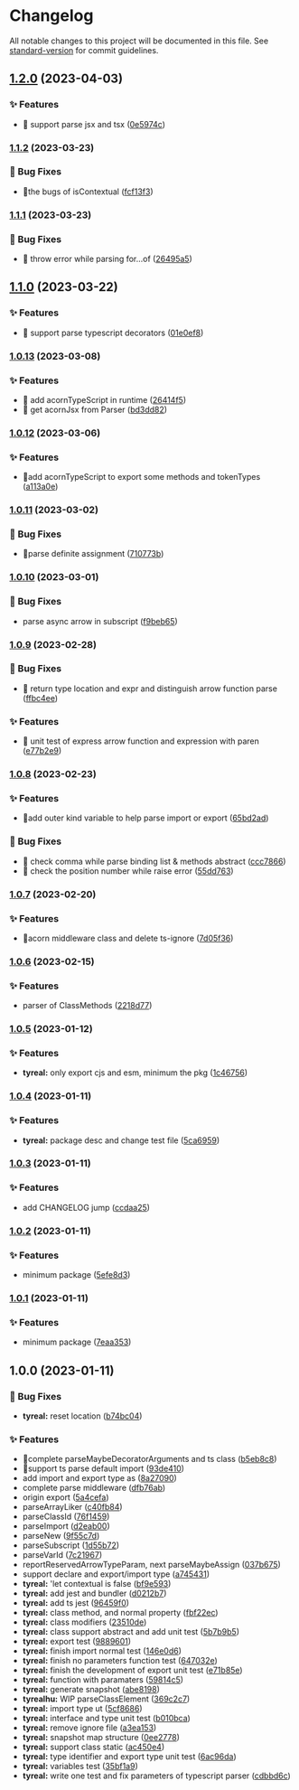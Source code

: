 # Changelog

All notable changes to this project will be documented in this file. See [standard-version](https://github.com/conventional-changelog/standard-version) for commit guidelines.

## [1.2.0](https://github.com/TyrealHu/acorn-typescript/compare/v1.1.2...v1.2.0) (2023-04-03)


### ✨ Features

* 🚀 support parse jsx and tsx ([0e5974c](https://github.com/TyrealHu/acorn-typescript/commit/0e5974ce0505cb56422d6d6db1e76652c17415bc))

### [1.1.2](https://github.com/TyrealHu/acorn-typescript/compare/v1.1.1...v1.1.2) (2023-03-23)


### 🐛 Bug Fixes

* 🐛the bugs of isContextual ([fcf13f3](https://github.com/TyrealHu/acorn-typescript/commit/fcf13f3634788055d1ef02cfd7aff4c6a7ce7e4d))

### [1.1.1](https://github.com/TyrealHu/acorn-typescript/compare/v1.1.0...v1.1.1) (2023-03-23)


### 🐛 Bug Fixes

* 🐛 throw error while parsing for...of ([26495a5](https://github.com/TyrealHu/acorn-typescript/commit/26495a56b346278ea12c6db13fab5f92e0981392))

## [1.1.0](https://github.com/TyrealHu/acorn-typescript/compare/v1.0.13...v1.1.0) (2023-03-22)


### ✨ Features

* 🚀 support parse typescript decorators ([01e0ef8](https://github.com/TyrealHu/acorn-typescript/commit/01e0ef878b34080f6aac867c80e3dcff6b2f79c0))

### [1.0.13](https://github.com/TyrealHu/acorn-typescript/compare/v1.0.12...v1.0.13) (2023-03-08)


### ✨ Features

* 🚀 add acornTypeScript in runtime ([26414f5](https://github.com/TyrealHu/acorn-typescript/commit/26414f5779df124b92e9330b239acc915d970296))
* 🚀 get acornJsx from Parser ([bd3dd82](https://github.com/TyrealHu/acorn-typescript/commit/bd3dd822a95721e7e2eae9d9842c5a14b4ad2242))

### [1.0.12](https://github.com/TyrealHu/acorn-typescript/compare/v1.0.11...v1.0.12) (2023-03-06)


### ✨ Features

* 🚀add acornTypeScript to export some methods and tokenTypes ([a113a0e](https://github.com/TyrealHu/acorn-typescript/commit/a113a0e0573c8e30cf76b259e0f9c6aaf5d0fd41))

### [1.0.11](https://github.com/TyrealHu/acorn-typescript/compare/v1.0.10...v1.0.11) (2023-03-02)


### 🐛 Bug Fixes

* 🐛parse definite assignment ([710773b](https://github.com/TyrealHu/acorn-typescript/commit/710773b4368151329166ce2775a139ddcfbf1aa0))

### [1.0.10](https://github.com/TyrealHu/acorn-typescript/compare/v1.0.9...v1.0.10) (2023-03-01)


### 🐛 Bug Fixes

* parse async arrow in subscript ([f9beb65](https://github.com/TyrealHu/acorn-typescript/commit/f9beb650d8ffc6ee6def8b9f76fda0b68ecd213b))

### [1.0.9](https://github.com/TyrealHu/acorn-typescript/compare/v1.0.8...v1.0.9) (2023-02-28)


### 🐛 Bug Fixes

* 🐛 return type location and expr and distinguish arrow function parse ([ffbc4ee](https://github.com/TyrealHu/acorn-typescript/commit/ffbc4ee4415b384fc22209c5e406f1d2816a95e6))


### ✨ Features

* 🚀 unit test of express arrow function and expression with paren ([e77b2e9](https://github.com/TyrealHu/acorn-typescript/commit/e77b2e960839c8177e3b5d73a23229527e0822b1))

### [1.0.8](https://github.com/TyrealHu/acorn-typescript/compare/v1.0.7...v1.0.8) (2023-02-23)


### ✨ Features

* 🚀add outer kind variable to help parse import or export ([65bd2ad](https://github.com/TyrealHu/acorn-typescript/commit/65bd2ad8190ef11f5454158c10ad101728323fe6))


### 🐛 Bug Fixes

* 🐛 check comma while parse binding list & methods abstract ([ccc7866](https://github.com/TyrealHu/acorn-typescript/commit/ccc7866163a718749e577c6c1e4edf6135fd64a9))
* 🐛 check the position number while raise error ([55dd763](https://github.com/TyrealHu/acorn-typescript/commit/55dd763a9e9e7a81ede7956d97a84347a30dd605))

### [1.0.7](https://github.com/TyrealHu/acorn-typescript/compare/v1.0.6...v1.0.7) (2023-02-20)


### ✨ Features

* 🚀acorn middleware class and delete ts-ignore ([7d05f36](https://github.com/TyrealHu/acorn-typescript/commit/7d05f36b355da00e309c39c61c62b9b206d7d7da))

### [1.0.6](https://github.com/TyrealHu/acorn-typescript/compare/v1.0.5...v1.0.6) (2023-02-15)


### ✨ Features

* parser of ClassMethods ([2218d77](https://github.com/TyrealHu/acorn-typescript/commit/2218d775703da57100620073b60bef01822b6040))

### [1.0.5](https://github.com/TyrealHu/acorn-typescript/compare/v1.0.4...v1.0.5) (2023-01-12)


### ✨ Features

* **tyreal:** only export cjs and esm, minimum the pkg ([1c46756](https://github.com/TyrealHu/acorn-typescript/commit/1c467569523b79ec4b590a8025f989dc966abea8))

### [1.0.4](https://github.com/TyrealHu/acorn-typescript/compare/v1.0.3...v1.0.4) (2023-01-11)


### ✨ Features

* **tyreal:** package desc and change test file ([5ca6959](https://github.com/TyrealHu/acorn-typescript/commit/5ca6959b626fc71822dd9fe5c8b7db1b69e40da1))

### [1.0.3](https://github.com/TyrealHu/acorn-typescript/compare/v1.0.2...v1.0.3) (2023-01-11)


### ✨ Features

* add CHANGELOG jump ([ccdaa25](https://github.com/TyrealHu/acorn-typescript/commit/ccdaa2575dbf70c5bdcdb3c523555e34d08faf3c))

### [1.0.2](https://github.com/TyrealHu/acorn-typescript/compare/v1.0.1...v1.0.2) (2023-01-11)


### ✨ Features

* minimum package ([5efe8d3](https://github.com/TyrealHu/acorn-typescript/commit/5efe8d304e71463b4a8cc3bc0e2f016809a9b01b))

### [1.0.1](https://github.com/TyrealHu/acorn-typescript/compare/v1.0.0...v1.0.1) (2023-01-11)


### ✨ Features

* minimum package ([7eaa353](https://github.com/TyrealHu/acorn-typescript/commit/7eaa3535295ff446bab3d351cd98b64041926519))

## 1.0.0 (2023-01-11)


### 🐛 Bug Fixes

* **tyreal:** reset location ([b74bc04](https://github.com/TyrealHu/acorn-typescript/commit/b74bc044505d26cd5dc064ac295fed420f429a7d))


### ✨ Features

* 🚀complete parseMaybeDecoratorArguments and ts class ([b5eb8c8](https://github.com/TyrealHu/acorn-typescript/commit/b5eb8c8bea837151c121a29262af50ec1aefdf03))
* 🚀support ts parse default import ([93de410](https://github.com/TyrealHu/acorn-typescript/commit/93de41060b2485de0e0ee1307153580acfe172e0))
* add import and export type as ([8a27090](https://github.com/TyrealHu/acorn-typescript/commit/8a270902058dc141c9b03d693bf7b33dfacc51c0))
* complete parse middleware ([dfb76ab](https://github.com/TyrealHu/acorn-typescript/commit/dfb76ab74f77bdfea85fee01a96ab30425f78475))
* origin export ([5a4cefa](https://github.com/TyrealHu/acorn-typescript/commit/5a4cefaf9d8035b27fa36bdb314bc95de7671797))
* parseArrayLiker ([c40fb84](https://github.com/TyrealHu/acorn-typescript/commit/c40fb84b8249c57911b1d03710e835d159fa6258))
* parseClassId ([76f1459](https://github.com/TyrealHu/acorn-typescript/commit/76f1459957863cbd2be81cd73effdd520b0eda5a))
* parseImport ([d2eab00](https://github.com/TyrealHu/acorn-typescript/commit/d2eab00b295e5de6e1f56e485c11f91477f5b713))
* parseNew ([9f55c7d](https://github.com/TyrealHu/acorn-typescript/commit/9f55c7dabd934e752e595b6005b93f3136c61884))
* parseSubscript ([1d55b72](https://github.com/TyrealHu/acorn-typescript/commit/1d55b723189d9fcb3ec67d06dab5520d6c254ff8))
* parseVarId ([7c21967](https://github.com/TyrealHu/acorn-typescript/commit/7c219670737a5b7bac6da930a01f2329100115c0))
* reportReservedArrowTypeParam, next parseMaybeAssign ([037b675](https://github.com/TyrealHu/acorn-typescript/commit/037b675a0710179ddc36f62e196e80f36a8b6747))
* support declare and export/import type ([a745431](https://github.com/TyrealHu/acorn-typescript/commit/a745431105703669541818e659b5092d9c375123))
* **tyreal:** 'let contextual is false ([bf9e593](https://github.com/TyrealHu/acorn-typescript/commit/bf9e5935fa27a0e2693aa3ef1ad87f29e815ccbc))
* **tyreal:** add jest and bundler ([d0212b7](https://github.com/TyrealHu/acorn-typescript/commit/d0212b7dca75a45f8566caf3c0b963013673d888))
* **tyreal:** add ts jest ([96459f0](https://github.com/TyrealHu/acorn-typescript/commit/96459f09e94921aab7275407a21e98d07854ef10))
* **tyreal:** class method, and normal property ([fbf22ec](https://github.com/TyrealHu/acorn-typescript/commit/fbf22eccc9c691f58d461c960d1aa0ee4085f6f1))
* **tyreal:** class modifiers ([23510de](https://github.com/TyrealHu/acorn-typescript/commit/23510deb7d6e7afb95956b3cd72a788758847f9f))
* **tyreal:** class support abstract and add unit test ([5b7b9b5](https://github.com/TyrealHu/acorn-typescript/commit/5b7b9b535f85652b1d6c621d5f356d67529fb63a))
* **tyreal:** export test ([9889601](https://github.com/TyrealHu/acorn-typescript/commit/98896013ec50d5a4c0883eb75074426857bddb7b))
* **tyreal:** finish import normal test ([146e0d6](https://github.com/TyrealHu/acorn-typescript/commit/146e0d644896b96dafd71e1f81801aa3941b1b8e))
* **tyreal:** finish no parameters function test ([647032e](https://github.com/TyrealHu/acorn-typescript/commit/647032e27cfa7950421e051cc23671fe3716529d))
* **tyreal:** finish the development of export unit test ([e71b85e](https://github.com/TyrealHu/acorn-typescript/commit/e71b85ef6f77e8c0ed041ab408b4fbe2f60dbbb8))
* **tyreal:** function with paramaters ([59814c5](https://github.com/TyrealHu/acorn-typescript/commit/59814c55feee873eb842904c302405b6325a0b8f))
* **tyreal:** generate snapshot ([abe8198](https://github.com/TyrealHu/acorn-typescript/commit/abe81989013a89bb457940461a29baf31796bbab))
* **tyrealhu:** WIP parseClassElement ([369c2c7](https://github.com/TyrealHu/acorn-typescript/commit/369c2c70a36972fdeab977a01110ccc43b50e3fb))
* **tyreal:** import type ut ([5cf8686](https://github.com/TyrealHu/acorn-typescript/commit/5cf86868593858508a069b63a6a2dcf40070fefa))
* **tyreal:** interface and type unit test ([b010bca](https://github.com/TyrealHu/acorn-typescript/commit/b010bcabc1a249f81f2503092e1fd41e487b734f))
* **tyreal:** remove ignore file ([a3ea153](https://github.com/TyrealHu/acorn-typescript/commit/a3ea153e812d41f8e3db2ca813da90be20668fe0))
* **tyreal:** snapshot map structure ([0ee2778](https://github.com/TyrealHu/acorn-typescript/commit/0ee27781c1b396f0763b27b9c32a923dc7999816))
* **tyreal:** support class static ([ac450e4](https://github.com/TyrealHu/acorn-typescript/commit/ac450e4654cd2d35ee335875bbba9b9d9971a86f))
* **tyreal:** type identifier and export type unit test ([6ac96da](https://github.com/TyrealHu/acorn-typescript/commit/6ac96da1c7499d653ad5ab1e7fc0e5e20753d99e))
* **tyreal:** variables test ([35bf1a9](https://github.com/TyrealHu/acorn-typescript/commit/35bf1a909a98f901f5097414f95f214123c07806))
* **tyreal:** write one test and fix parameters of typescript parser ([cdbbd6c](https://github.com/TyrealHu/acorn-typescript/commit/cdbbd6c8d7ec8ffbbb162218a3cb013d0abb8001))
